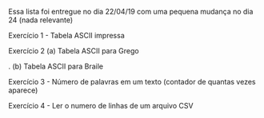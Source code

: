 Essa lista foi entregue no dia 22/04/19 com uma pequena mudança no dia 24 (nada relevante)


Exercício 1 - Tabela ASCII impressa

Exercício 2 (a) Tabela ASCII para Grego

.           (b) Tabela ASCII para Braile

Exercício 3 - Número de palavras em um texto (contador de quantas vezes aparece)

Exercício 4 - Ler o numero de linhas de um arquivo CSV
